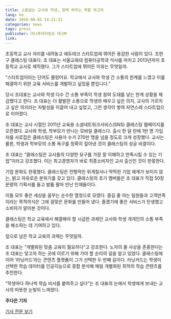 ```yaml
---
title: 소통없는 교사와 학생, 장벽 허무는 역할 하고파
lang: ko
date: 2016-08-01 14:21:12
categories: news
tags: press
publisher: 머니투데이방송 테크M
link:
---
```

초등학교 교사 자리를 내려놓고 에듀테크 스타트업에 뛰어든 용감한 사람이 있다. 조현구 클래스팅 대표다. 조 대표는 서울교육대 컴퓨터공학과 석사를 마치고 2013년까지 초등학교 교사로 재직했다. 그가 스타트업에 뛰어든 이유는 무엇일까.
<!-- more -->

“스타트업이라는 단어도 몰랐어요. 학교에서 교사와 학생 간 소통의 한계를 느꼈고 이를 해결하기 위한 교육 서비스를 개발하고 싶었을 뿐입니다.”

당시 조대표는 교사와 학생 다수 간 소통 부족이 학생 참여 도태를 낳는 한계 상황을 체감했다고 한다. 조 대표는 더 활발한 소통으로 학생의 배우고 싶은 의지, 교사의 가르치고 싶은 의지라는 자발성을 이끌어 내고 싶었고, 그런 생각이 쌓여 자연스레 스타트업으로 이어졌다.

조 대표는 교사 시절인 2011년 교육용 소셜네트워크서비스(SNS) 클래스팅 웹페이지를 오픈했다. 교사와 학생, 학부모가 만나는 모바일 클래스다. 출시 한 달 만에 1만 명 가입자를 사로잡은 클래스팅은 사용자 수가 270만 명을 넘을 정도로 크게 성장했다. 교사는 물론, 학생과 학부모의 소통 욕구를 정확히 짚어낸 것이 클래스팅의 성공 비결이다.

조 대표는 “클래스팅은 교사들의 다양한 요구를 가장 잘 이해하고 만족시킬 수 있는 기업”이라고 강조했다. 이는 최고경영자가 바로 최종소비자인 교사 출신인 것이 한몫한다.

기업 문화도 한몫했다. 클래스팅은 전형적인 위계질서나 딱딱한 기업 체계가 보이지 않는, 밝고 자유로운 분위기를 갖고 있다. 클래스팅의 초기 멤버들은 조 대표가 직접 50장 분량의 기획서를 들고 발품 팔아 만난 인재들이다.

이들 모두 좋은 세상을 꿈꾸는 순수한 열정으로 모였다. 즐길 줄 아는 팀원들과 고객만족이라는 목적의식은 그에 걸맞은 문화를 만들어 냈다. 즐겼기에 좋은 서비스가 탄생했고 소비자가 알아본 것이다.

클래스팅은 학교 교육에서 해결해야 할 시급한 과제인 교사와 학생 개개인의 소통 부족을 해소하는 데 기여하고 있다.

앞으로 남은 학교 교육의 과제는 무엇일까.

조 대표는 “개별화된 맞춤 교육이 필요하다”고 강조한다. 노자의 물 사상을 존중한다는 조 대표는 닿고자 하는 곳에 이르기 위해 가야 할 순리의 길을 알고 있었다. 클래스팅에 이어 ‘러닝카드’라는 콘텐츠 플랫폼이 그가 선택한 두 번째 길이다. 러닝카드는 학생이 선택한 학습 데이터를 인공지능으로 종합 분석해 매일 개별화된 최적의 학습 콘텐츠를 추천한다.

“학생마다 하나씩 학습 비서를 붙여주고 싶다”는 조 대표의 눈에서 학생에게 보내는 교사의 따뜻한 눈빛이 느껴졌다.

**주다은 기자**

[기사 전문 보기](http://techm.kr/bbs/board.php?bo_table=article&wr_id=3395)
